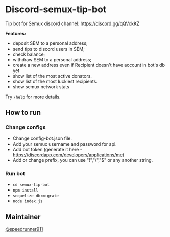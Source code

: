 
# Discord-semux-tip-bot

Tip bot for Semux discord channel: https://discord.gg/qQVckKZ 

**Features:**
* deposit SEM to a personal address;
* send tips to discord users in SEM;
* check balance;
* withdraw SEM to a personal address;
* create a new address even if Recipient doesn't have account in bot's db yet
* show list of the most active donators.
* show list of the most luckiest recipients.
* show semux network stats

Try `/help` for more details.

## How to run
### Change configs
* Change config-bot.json file. 
* Add your semux username and password for api.
* Add bot token (generate it here - <https://discordapp.com/developers/applications/me>)
* Add or change prefix, you can use "!","/","$" or any another string.
### Run bot
* `cd semux-tip-bot`
* `npm install`
* `sequelize db:migrate`
* `node index.js`

## Maintainer
[@speedrunner911](https://github.com/speedrunner911)
